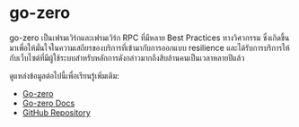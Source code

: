 # go-zero

go-zero เป็นเฟรมเวิร์กและเฟรมเวิร์ก RPC ที่มีหลาย Best Practices ทางวิศวกรรม ซึ่งเกิดขึ้นมาเพื่อให้มั่นใจในความเสถียรของบริการที่เข้ามากับการออกแบบ resilience และได้รับการบริการให้กับเว็บไซต์ที่มีผู้ใช้ระบบสำหรับหลักการดังกล่าวมากถึงสิบล้านคนเป็นเวลาหลายปีแล้ว

ดูแหล่งข้อมูลต่อไปนี้เพื่อเรียนรู้เพิ่มเติม:

- [Go-zero](https://go-zero.dev/)
- [Go-zero Docs](https://go-zero.dev/docs/introduction)
- [GitHub Repository](https://github.com/zeromicro/go-zero)
